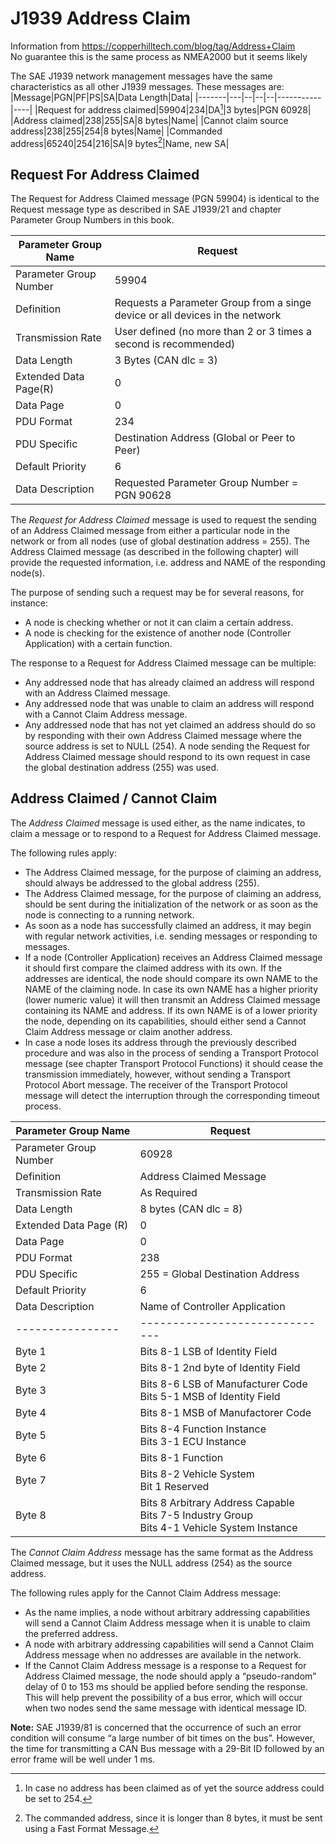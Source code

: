 # J1939 Address Claim
Information from https://copperhilltech.com/blog/tag/Address+Claim<br>
No guarantee this is the same process as NMEA2000 but it seems likely

The SAE J1939 network management messages have the same characteristics as all other J1939 messages. These messages are:
|Message|PGN|PF|PS|SA|Data Length|Data|
|-------|---|--|--|--|-----------|----|
|Request for address claimed|59904|234|DA[^1]|3 bytes|PGN 60928|
|Address claimed|238|255|SA|8 bytes|Name|
|Cannot claim source address|238|255|254|8 bytes|Name|
|Commanded address|65240|254|216|SA|9 bytes[^2]|Name, new SA|

[^1]: In case no address has been claimed as of yet the source address could be set to 254.

[^2]: The commanded address, since it is longer than 8 bytes, it must be sent using a Fast Format Message.

## Request For Address Claimed

The Request for Address Claimed message (PGN 59904) is identical to the Request message type as described in SAE J1939/21 and chapter Parameter Group Numbers in this book.

|Parameter Group Name|Request|
|--------------------|-------|
|Parameter Group Number|59904|
|Definition|Requests a Parameter Group from a singe device or all devices in the network|
|Transmission Rate|User defined (no more than 2 or 3 times a second is recommended)|
|Data Length|3 Bytes (CAN dlc = 3)|
|Extended Data Page(R)|0|
|Data Page|0|
|PDU Format|234|
|PDU Specific|Destination Address (Global or Peer to Peer)|
|Default Priority|6|
|Data Description|Requested Parameter Group Number = PGN 90628|

The _Request for Address Claimed_ message is used to request the sending of an Address Claimed message from either a particular node in the network or from all nodes (use of global destination address = 255). The Address Claimed message (as described in the following chapter) will provide the requested information, i.e. address and NAME of the responding node(s).

The purpose of sending such a request may be for several reasons, for instance:
* A node is checking whether or not it can claim a certain address.
* A node is checking for the existence of another node (Controller Application) with a certain function.

The response to a Request for Address Claimed message can be multiple:
* Any addressed node that has already claimed an address will respond with an Address Claimed message.
* Any addressed node that was unable to claim an address will respond with a Cannot Claim Address message.
* Any addressed node that has not yet claimed an address should do so by responding with their own Address Claimed message where the source address is set to NULL (254).
A node sending the Request for Address Claimed message should respond to its own request in case the global destination address (255) was used.

## Address Claimed / Cannot Claim

The _Address Claimed_ message is used either, as the name indicates, to claim a message or to respond to a Request for Address Claimed message.

The following rules apply:
* The Address Claimed message, for the purpose of claiming an address, should always be addressed to the global address (255).
* The Address Claimed message, for the purpose of claiming an address, should be sent during the initialization of the network or as soon as the node is connecting to a running network.
* As soon as a node has successfully claimed an address, it may begin with regular network activities, i.e. sending messages or responding to messages.
* If a node (Controller Application) receives an Address Claimed message it should first compare the claimed address with its own. If the addresses are identical, the node should compare its own NAME to the NAME of the claiming node. In case its own NAME has a higher priority (lower numeric value) it will then transmit an Address Claimed message containing its NAME and address. If its own NAME is of a lower priority the node, depending on its capabilities, should either send a Cannot Claim Address message or claim another address.
* In case a node loses its address through the previously described procedure and was also in the process of sending a Transport Protocol message (see chapter Transport Protocol Functions) it should cease the transmission immediately, however, without sending a Transport Protocol Abort message. The receiver of the Transport Protocol message will detect the interruption through the corresponding timeout process.

|Parameter Group Name|Request|
|--------------------|-------|
|Parameter Group Number|60928|
|Definition|Address Claimed Message|
|Transmission Rate|As Required|
|Data Length|8 bytes (CAN dlc = 8)|
|Extended Data Page (R)|0|
|Data Page|0|
|PDU Format|238|
|PDU Specific|255 = Global Destination Address|
|Default Priority|6|
|Data Description|Name of Controller Application|
|----------------|------------------------------|
|Byte 1|Bits 8-1 LSB of Identity Field|
|Byte 2|Bits 8-1 2nd byte of Identity Field|
|Byte 3|Bits 8-6 LSB of Manufacturer Code <br> Bits 5-1 MSB of Identity Field|
|Byte 4|Bits 8-1 MSB of Manufactorer Code|
|Byte 5|Bits 8-4 Function Instance <br> Bits 3-1 ECU Instance|
|Byte 6|Bits 8-1 Function|
|Byte 7|Bits 8-2 Vehicle System <br> Bit 1 Reserved|
|Byte 8|Bits 8 Arbitrary Address Capable <br> Bits 7-5 Industry Group <br> Bits 4-1 Vehicle System Instance|

The _Cannot Claim Address_ message has the same format as the Address Claimed message, but it uses the NULL address (254) as the source address.

The following rules apply for the Cannot Claim Address message:
* As the name implies, a node without arbitrary addressing capabilities will send a Cannot Claim Address message when it is unable to claim the preferred address.
* A node with arbitrary addressing capabilities will send a Cannot Claim Address message when no addresses are available in the network.
* If the Cannot Claim Address message is a response to a Request for Address Claimed message, the node should apply a “pseudo-random” delay of 0 to 153 ms should be applied before sending the response. This will help prevent the possibility of a bus error, which will occur when two nodes send the same message with identical message ID.

**Note:** SAE J1939/81 is concerned that the occurrence of such an error condition will consume “a large number of bit times on the bus”. However, the time for transmitting a CAN Bus message with a 29-Bit ID followed by an error frame will be well under 1 ms.

